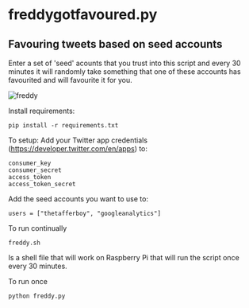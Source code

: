# freddygotfavoured.py
## Favouring tweets based on seed accounts
Enter a set of 'seed' acounts that you trust into this script and every 30 minutes it will randomly take something that one of these accounts has favourited and will favourite it for you.

![freddy](https://media3.giphy.com/media/10QmL848TB5AK4/giphy.gif?cid=ecf05e477df0abb3d40bf3572d539fa63a2efef884124706&rid=giphy.gif)


Install requirements:
```
pip install -r requirements.txt

```
To setup:
Add your Twitter app credentials (https://developer.twitter.com/en/apps) to:
```
consumer_key
consumer_secret
access_token
access_token_secret
```

Add the seed accounts you want to use  to:
```
users = ["thetafferboy", "googleanalytics"]
```


To run continually
```
freddy.sh
```
Is a shell file that will work on Raspberry Pi that will run the script once every 30 minutes.


To run once
```
python freddy.py
```

